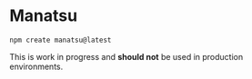 # Manatsu

```
npm create manatsu@latest
```

This is work in progress and **should not** be used in production environments.
